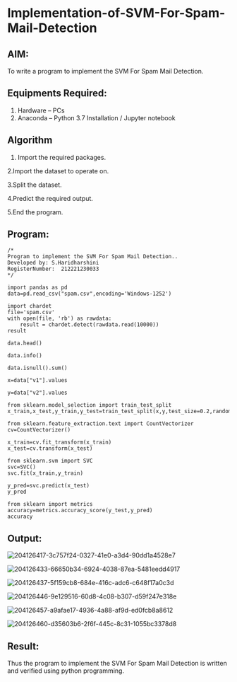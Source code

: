 # Implementation-of-SVM-For-Spam-Mail-Detection

## AIM:
To write a program to implement the SVM For Spam Mail Detection.

## Equipments Required:
1. Hardware – PCs
2. Anaconda – Python 3.7 Installation / Jupyter notebook

## Algorithm
1. Import the required packages.

2.Import the dataset to operate on.

3.Split the dataset.

4.Predict the required output.

5.End the program.

## Program:
```
/*
Program to implement the SVM For Spam Mail Detection..
Developed by: S.Haridharshini
RegisterNumber:  212221230033
*/
```
```
import pandas as pd
data=pd.read_csv("spam.csv",encoding='Windows-1252')

import chardet
file='spam.csv'
with open(file, 'rb') as rawdata:
    result = chardet.detect(rawdata.read(10000))
result

data.head()

data.info()

data.isnull().sum()

x=data["v1"].values

y=data["v2"].values

from sklearn.model_selection import train_test_split
x_train,x_test,y_train,y_test=train_test_split(x,y,test_size=0.2,random_state=0)

from sklearn.feature_extraction.text import CountVectorizer 
cv=CountVectorizer()

x_train=cv.fit_transform(x_train)
x_test=cv.transform(x_test)

from sklearn.svm import SVC
svc=SVC()
svc.fit(x_train,y_train)

y_pred=svc.predict(x_test)
y_pred

from sklearn import metrics
accuracy=metrics.accuracy_score(y_test,y_pred)
accuracy
```

## Output:
![204126417-3c757f24-0327-41e0-a3d4-90dd1a4528e7](https://user-images.githubusercontent.com/94169318/204435921-e02e478c-3353-4fb3-bfd6-cb392aa21b0a.png)

![204126433-66650b34-6924-4038-87ea-5481eedd4917](https://user-images.githubusercontent.com/94169318/204435935-f708a174-19c2-45a9-9737-5ef1e1b85e47.png)

![204126437-5f159cb8-684e-416c-adc6-c648f17a0c3d](https://user-images.githubusercontent.com/94169318/204435960-ad0637e2-0dea-4293-8c1e-19218e5e1662.png)

![204126446-9e129516-60d8-4c08-b307-d59f247e318e](https://user-images.githubusercontent.com/94169318/204435982-223cb1ee-5cb9-49e6-ab58-496b593e4294.png)

![204126457-a9afae17-4936-4a88-af9d-ed0fcb8a8612](https://user-images.githubusercontent.com/94169318/204436007-39af4f6d-3419-4bfd-90e9-c9ac6549e922.png)

![204126460-d35603b6-2f6f-445c-8c31-1055bc3378d8](https://user-images.githubusercontent.com/94169318/204436021-b941b198-12e3-44f8-8ae3-db13a61ab2ff.png)



## Result:
Thus the program to implement the SVM For Spam Mail Detection is written and verified using python programming.
